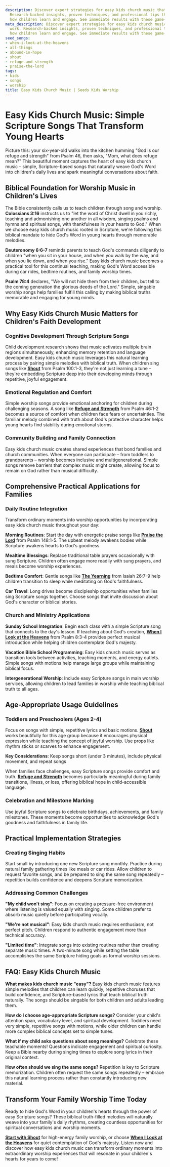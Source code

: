 ```yaml
---
description: Discover expert strategies for easy kids church music that actually work.
  Research-backed insights, proven techniques, and professional tips that transform
  how children learn and engage. See immediate results with these game-changing methods!
meta_description: Discover expert strategies for easy kids church music that actually
  work. Research-backed insights, proven techniques, and professional tips that transform
  how children learn and engage. See immediate results with these game-changing methods!
seed_songs:
- when-i-look-at-the-heavens
- all-things
- abound-in-hope
- shout
- refuge-and-strength
- praise-the-lord
tags:
- kids
- songs
- worship
title: Easy Kids Church Music | Seeds Kids Worship
---
```

# Easy Kids Church Music: Simple Scripture Songs That Transform Young Hearts

Picture this: your six-year-old walks into the kitchen humming "God is our refuge and strength" from Psalm 46, then asks, "Mom, what does refuge mean?" This beautiful moment captures the heart of easy kids church music – simple, Scripture-based songs that naturally weave God's Word into children's daily lives and spark meaningful conversations about faith.

## Biblical Foundation for Worship Music in Children's Lives

The Bible consistently calls us to teach children through song and worship. **Colossians 3:16** instructs us to "let the word of Christ dwell in you richly, teaching and admonishing one another in all wisdom, singing psalms and hymns and spiritual songs, with thankfulness in your hearts to God." When we choose easy kids church music rooted in Scripture, we're following this biblical mandate to hide God's Word in young hearts through memorable melodies.

**Deuteronomy 6:6-7** reminds parents to teach God's commands diligently to children "when you sit in your house, and when you walk by the way, and when you lie down, and when you rise." Easy kids church music becomes a practical tool for this continual teaching, making God's Word accessible during car rides, bedtime routines, and family worship times.

**Psalm 78:4** declares, "We will not hide them from their children, but tell to the coming generation the glorious deeds of the Lord." Simple, singable worship songs help families fulfill this calling by making biblical truths memorable and engaging for young minds.

## Why Easy Kids Church Music Matters for Children's Faith Development

### Cognitive Development Through Scripture Songs

Child development research shows that music activates multiple brain regions simultaneously, enhancing memory retention and language development. Easy kids church music leverages this natural learning process by pairing simple melodies with biblical truth. When children sing songs like **[Shout](https://seedskidsworship.com/product/shout-psalm-1001-3/)** from Psalm 100:1-3, they're not just learning a tune – they're embedding Scripture deep into their developing minds through repetitive, joyful engagement.

### Emotional Regulation and Comfort

Simple worship songs provide emotional anchoring for children during challenging seasons. A song like **[Refuge and Strength](https://seedskidsworship.com/product/refuge-and-strength-psalm-461-2-2/)** from Psalm 46:1-2 becomes a source of comfort when children face fears or uncertainties. The familiar melody combined with truth about God's protective character helps young hearts find stability during emotional storms.

### Community Building and Family Connection

Easy kids church music creates shared experiences that bond families and church communities. When everyone can participate – from toddlers to grandparents – worship becomes inclusive and multigenerational. Simple songs remove barriers that complex music might create, allowing focus to remain on God rather than musical difficulty.

## Comprehensive Practical Applications for Families

### Daily Routine Integration

Transform ordinary moments into worship opportunities by incorporating easy kids church music throughout your day:

**Morning Routines**: Start the day with energetic praise songs like **[Praise the Lord](https://seedskidsworship.com/product/praise-the-lord-psalm-1451-5/)** from Psalm 148:1-5. The upbeat melody awakens bodies while Scripture awakens hearts to God's goodness.

**Mealtime Blessings**: Replace traditional table prayers occasionally with sung Scripture. Children often engage more readily with sung prayers, and meals become worship experiences.

**Bedtime Comfort**: Gentle songs like **[The Yearning](https://seedskidsworship.com/product/the-yearning-isaiah-267-9/)** from Isaiah 26:7-9 help children transition to sleep while meditating on God's faithfulness.

**Car Travel**: Long drives become discipleship opportunities when families sing Scripture songs together. Choose songs that invite discussion about God's character or biblical stories.

### Church and Ministry Applications

**Sunday School Integration**: Begin each class with a simple Scripture song that connects to the day's lesson. If teaching about God's creation, **[When I Look at the Heavens](https://seedskidsworship.com/product/when-i-look-at-your-heavens/)** from Psalm 8:3-4 provides perfect musical introduction while helping children contemplate God's majesty.

**Vacation Bible School Programming**: Easy kids church music serves as transition tools between activities, teaching moments, and energy outlets. Simple songs with motions help manage large groups while maintaining biblical focus.

**Intergenerational Worship**: Include easy Scripture songs in main worship services, allowing children to lead families in worship while teaching biblical truth to all ages.

## Age-Appropriate Usage Guidelines

### Toddlers and Preschoolers (Ages 2-4)

Focus on songs with simple, repetitive lyrics and basic motions. **[Shout](https://seedskidsworship.com/product/shout-psalm-1001-3/)** works beautifully for this age group because it encourages physical expression while teaching the concept of joyful worship. Use props like rhythm sticks or scarves to enhance engagement.

**Key Considerations**: Keep songs short (under 3 minutes), include physical movement, and repeat songs

When families face challenges, easy Scripture songs provide comfort and truth. **[Refuge and Strength](https://seedskidsworship.com/product/refuge-and-strength-psalm-461-2-2/)** becomes particularly meaningful during family transitions, illness, or loss, offering biblical hope in child-accessible language.

### Celebration and Milestone Marking

Use joyful Scripture songs to celebrate birthdays, achievements, and family milestones. These moments become opportunities to acknowledge God's goodness and faithfulness in family life.

## Practical Implementation Strategies

### Creating Singing Habits

Start small by introducing one new Scripture song monthly. Practice during natural family gathering times like meals or car rides. Allow children to request favorite songs, and be prepared to sing the same song repeatedly – repetition builds confidence and deepens Scripture memorization.

### Addressing Common Challenges

**"My child won't sing"**: Focus on creating a pressure-free environment where listening is valued equally with singing. Some children prefer to absorb music quietly before participating vocally.

**"We're not musical"**: Easy kids church music requires enthusiasm, not perfect pitch. Children respond to authentic engagement more than technical accuracy.

**"Limited time"**: Integrate songs into existing routines rather than creating separate music times. A two-minute song while setting the table accomplishes the same Scripture hiding goals as formal worship sessions.

## FAQ: Easy Kids Church Music

**What makes kids church music "easy"?**
Easy kids church music features simple melodies that children can learn quickly, repetitive choruses that build confidence, and Scripture-based lyrics that teach biblical truth naturally. The songs should be singable for both children and adults leading them.

**How do I choose age-appropriate Scripture songs?**
Consider your child's attention span, vocabulary level, and spiritual development. Toddlers need very simple, repetitive songs with motions, while older children can handle more complex biblical concepts set to simple tunes.

**What if my child asks questions about song meanings?**
Celebrate these teachable moments! Questions indicate engagement and spiritual curiosity. Keep a Bible nearby during singing times to explore song lyrics in their original context.

**How often should we sing the same songs?**
Repetition is key to Scripture memorization. Children often request the same songs repeatedly – embrace this natural learning process rather than constantly introducing new material.

## Transform Your Family Worship Time Today

Ready to hide God's Word in your children's hearts through the power of easy Scripture songs? These biblical truth-filled melodies will naturally weave into your family's daily rhythms, creating countless opportunities for spiritual conversations and worship moments.

**[Start with Shout](https://seedskidsworship.com/product/shout-psalm-1001-3/)** for high-energy family worship, or choose **[When I Look at the Heavens](https://seedskidsworship.com/product/when-i-look-at-your-heavens/)** for quiet contemplation of God's majesty. Listen now and discover how easy kids church music can transform ordinary moments into extraordinary worship experiences that will resonate in your children's hearts for years to come!

<script type="application/ld+json">
{
  "@context": "https://schema.org",
  "@type": "Article",
  "headline": "Easy Kids Church Music",
  "author": {
    "@type": "Organization",
    "name": "Seeds Kids Worship"
  },
  "publisher": {
    "@type": "Organization",
    "name": "Seeds Kids Worship",
    "logo": {
      "@type": "ImageObject",
      "url": "https://seedskidsworship.com/logo.png"
    }
  },
  "datePublished": "2025-09-04T11:47:07.709682",
  "dateModified": "2025-09-04T11:47:07.709705",
  "description": "Discover expert strategies for easy kids church music that actually work. Research-backed insights, proven techniques, and professional tips that transform how ",
  "mainEntityOfPage": {
    "@type": "WebPage",
    "@id": "https://seedskidsworship.com/activities/easy-kids-church-music/"
  }
}
</script>

<script type="application/ld+json">
{
  "@context": "https://schema.org",
  "@type": "Product",
  "name": "When I Look at the Heavens",
  "description": "A contemplative song about God's creation and our place in it",
  "url": "https://seedskidsworship.com/product/when-i-look-at-your-heavens/",
  "brand": {
    "@type": "Brand",
    "name": "Seeds Kids Worship"
  },
  "category": "Children's Christian Music",
  "album": "Trust"
}
</script>

<script type="application/ld+json">
{
  "@context": "https://schema.org",
  "@type": "Product",
  "name": "All Things",
  "description": "Faith-building song about God working all circumstances together for good for those who love Him",
  "url": "https://seedskidsworship.com/
